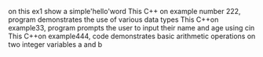 on this ex1 show a simple'hello'word
This C++ on example number 222, program demonstrates the use of various data types
This C++on example33, program prompts the user to input their name and age using cin
This C++on example444, code demonstrates basic arithmetic operations on two integer variables a and b
